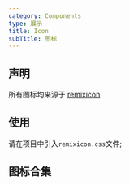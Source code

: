 ```yaml
---
category: Components
type: 展示
title: Icon 
subTitle: 图标
---
```


## 声明 
所有图标均来源于 [remixicon](https://remixicon.com/)

## 使用
请在项目中引入`remixicon.css`文件;
## 图标合集


